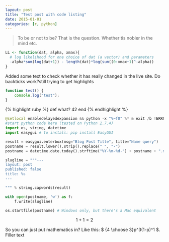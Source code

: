 ```yaml
---
layout: post
title: "Test post with code listing"
date: 2015-01-01
categories: [r, python]
---
```



> To be or not to be?
That is the question.
Whether tis nobler in the mind
etc.

``` r
LL <- function(dat, alpha, xmax){
  # log likelihood for one choice of dat (a vector) and parameters
  -alpha*sum(log(dat+1)) - length(dat)*log(sum((0:xmax+1)^-alpha))
}
```

Added some text to check whether it has really changed in the live site.
Do backticks work?still trying to get highlights

``` javascript
function test() {
    console.log("test");
}
```

{% highlight ruby %}
def what?
42
end
{% endhighlight %}

```python
@setlocal enabledelayedexpansion && python -x "%~f0" %* & exit /b !ERRORLEVEL!
#start python code here (tested on Python 2.7.4)
import os, string, datetime
import easygui # to install: pip install EasyGUI

result = easygui.enterbox(msg="Blog Post Title", title="Name query")
postname = result.lower().strip().replace(" ", "-")
postname = datetime.date.today().strftime("%Y-%m-%d-") + postname + ".md"

slugline = """---
layout: post
published: false
title: %s
---

""" % string.capwords(result)

with open(postname, 'w') as f:
    f.write(slugline)

os.startfile(postname) # Windows only, but there's a Mac equivalent
```

$$1+1=2$$

So you can just put mathematics in? Like this: $ {4 \choose 3}p^3(1-p)^1 $. Filler text
